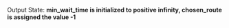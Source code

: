 Output State: **min_wait_time is initialized to positive infinity, chosen_route is assigned the value -1**